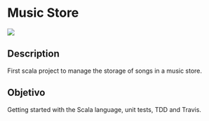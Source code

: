 # Music Store

![](https://travis-ci.com/pepitoenpeligro/MusicStore.svg?branch=main)

## Description
First scala project to manage the storage of songs in a music store.

## Objetivo
Getting started with the Scala language, unit tests, TDD and Travis.